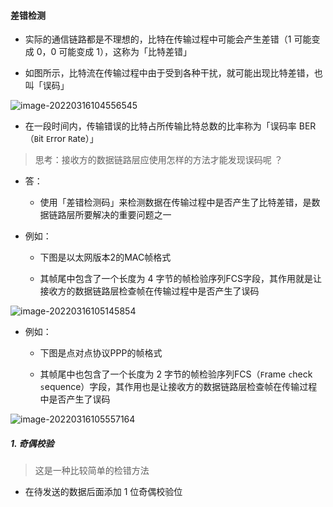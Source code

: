 #### 差错检测

- 实际的通信链路都是不理想的，比特在传输过程中可能会产生差错（1 可能变成 0，0 可能变成 1），这称为「比特差错」

- 如图所示，比特流在传输过程中由于受到各种干扰，就可能出现比特差错，也叫「误码」

![image-20220316104556545](https://gitee.com/pj-l/imgs-1/raw/master/image-20220316104556545.png)

- 在一段时间内，传输错误的比特占所传输比特总数的比率称为「误码率 BER（`B`it `E`rror `R`ate）」

> 思考：接收方的数据链路层应使用怎样的方法才能发现误码呢 ？

- 答：

	- 使用「差错检测码」来检测数据在传输过程中是否产生了比特差错，是数据链路层所要解决的重要问题之一

- 例如：

	- 下图是以太网版本2的MAC帧格式

	- 其帧尾中包含了一个长度为 4 字节的帧检验序列FCS字段，其作用就是让接收方的数据链路层检查帧在传输过程中是否产生了误码

![image-20220316105145854](https://gitee.com/pj-l/imgs-1/raw/master/image-20220316105145854.png)

- 例如：

	- 下图是点对点协议PPP的帧格式

	- 其帧尾中也包含了一个长度为 2 字节的帧检验序列FCS（`F`rame `c`heck `s`equence）字段，其作用也是让接收方的数据链路层检查帧在传输过程中是否产生了误码

![image-20220316105557164](https://gitee.com/pj-l/imgs-1/raw/master/image-20220316105557164.png)

##### 1. 奇偶校验

> 这是一种比较简单的检错方法

- 在待发送的数据后面添加 1 位奇偶校验位
